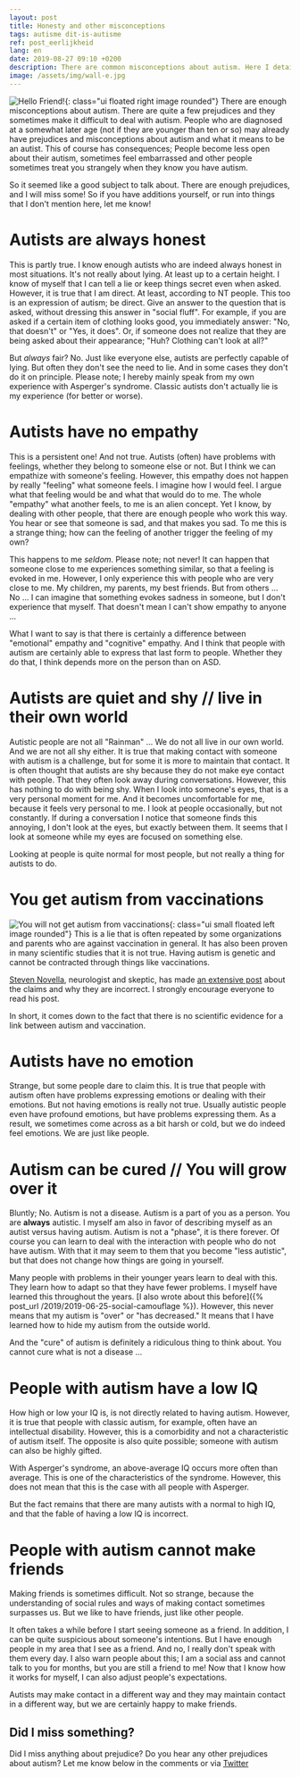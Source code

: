 ```yaml
---
layout: post
title: Honesty and other misconceptions
tags: autisme dit-is-autisme
ref: post_eerlijkheid
lang: en
date: 2019-08-27 09:10 +0200
description: There are common misconceptions about autism. Here I detail a few of them and talk about them
image: /assets/img/wall-e.jpg
---
```

![Hello Friend!](/assets/img/wall-e.jpg){: class="ui floated right image rounded"}
There are enough misconceptions about autism. There are quite a few prejudices and they sometimes make it difficult to deal with autism. People who are diagnosed at a somewhat later age (not if they are younger than ten or so) may already have prejudices and misconceptions about autism and what it means to be an autist. This of course has consequences; People become less open about their autism, sometimes feel embarrassed and other people sometimes treat you strangely when they know you have autism.

So it seemed like a good subject to talk about. There are enough prejudices, and I will miss some! So if you have additions yourself, or run into things that I don't mention here, let me know!

# Autists are always honest
This is partly true. I know enough autists who are indeed always honest in most situations. It's not really about lying. At least up to a certain height. I know of myself that I can tell a lie or keep things secret even when asked. However, it is true that I am direct. At least, according to NT people. This too is an expression of autism; be direct. Give an answer to the question that is asked, without dressing this answer in "social fluff".
For example, if you are asked if a certain item of clothing looks good, you immediately answer: "No, that doesn't" or "Yes, it does". Or, if someone does not realize that they are being asked about their appearance; "Huh? Clothing can't look at all?"

But *always* fair? No. Just like everyone else, autists are perfectly capable of lying. But often they don't see the need to lie. And in some cases they don't do it on principle. Please note; I hereby mainly speak from my own experience with Asperger's syndrome. Classic autists don't actually lie is my experience (for better or worse).

# Autists have no empathy
This is a persistent one! And not true. Autists (often) have problems with feelings, whether they belong to someone else or not. But I think we can empathize with someone's feeling. However, this empathy does not happen by really "feeling" what someone feels. I imagine how I would feel. I argue what that feeling would be and what that would do to me. The whole "empathy" what another feels, to me is an alien concept. Yet I know, by dealing with other people, that there are enough people who work this way. You hear or see that someone is sad, and that makes you sad. To me this is a strange thing; how can the feeling of another trigger the feeling of my own?

This happens to me _seldom_. Please note; not never! It can happen that someone close to me experiences something similar, so that a feeling is evoked in me. However, I only experience this with people who are very close to me. My children, my parents, my best friends. But from others ... No ... I can imagine that something evokes sadness in someone, but I don't experience that myself. That doesn't mean I can't show empathy to anyone ...

What I want to say is that there is certainly a difference between "emotional" empathy and "cognitive" empathy. And I think that people with autism are certainly able to express that last form to people. Whether they do that, I think depends more on the person than on ASD.

# Autists are quiet and shy // live in their own world
Autistic people are not all "Rainman" ... We do not all live in our own world. And we are not all shy either. It is true that making contact with someone with autism is a challenge, but for some it is more to maintain that contact. It is often thought that autists are shy because they do not make eye contact with people. That they often look away during conversations. However, this has nothing to do with being shy.
When I look into someone's eyes, that is a very personal moment for me. And it becomes uncomfortable for me, because it feels very personal to me. I look at people occasionally, but not constantly. If during a conversation I notice that someone finds this annoying, I don't look at the eyes, but exactly between them. It seems that I look at someone while my eyes are focused on something else.

Looking at people is quite normal for most people, but not really a thing for autists to do.

# You get autism from vaccinations
![You will not get autism from vaccinations](/assets/img/provax.jpg){: class="ui small floated left image rounded"} This is a lie that is often repeated by some organizations and parents who are against vaccination in general. It has also been proven in many scientific studies that it is not true. Having autism is genetic and cannot be contracted through things like vaccinations.

[Steven Novella](https://theness.com/neurologicablog/index.php/about/), neurologist and skeptic, has made [an extensive post](https://sciencebasedmedicine.org/vaccines-still-dont-cause-autism/) about the claims and why they are incorrect. I strongly encourage everyone to read his post.

In short, it comes down to the fact that there is no scientific evidence for a link between autism and vaccination.

# Autists have no emotion
Strange, but some people dare to claim this. It is true that people with autism often have problems expressing emotions or dealing with their emotions. But not having emotions is really not true. Usually autistic people even have profound emotions, but have problems expressing them. As a result, we sometimes come across as a bit harsh or cold, but we do indeed feel emotions. We are just like people.

# Autism can be cured // You will grow over it
Bluntly; No. Autism is not a disease. Autism is a part of you as a person. You are **always** autistic. I myself am also in favor of describing myself as an autist versus having autism. Autism is not a "phase", it is there forever. Of course you can learn to deal with the interaction with people who do not have autism. With that it may seem to them that you become "less autistic", but that does not change how things are going in yourself.

Many people with problems in their younger years learn to deal with this. They learn how to adapt so that they have fewer problems. I myself have learned this throughout the years. [I also wrote about this before]({% post_url /2019/2019-06-25-social-camouflage %}). However, this never means that my autism is "over" or "has decreased." It means that I have learned how to hide my autism from the outside world.

And the "cure" of autism is definitely a ridiculous thing to think about. You cannot cure what is not a disease ...

# People with autism have a low IQ
How high or low your IQ is, is not directly related to having autism. However, it is true that people with classic autism, for example, often have an intellectual disability. However, this is a comorbidity and not a characteristic of autism itself. The opposite is also quite possible; someone with autism can also be highly gifted.

With Asperger's syndrome, an above-average IQ occurs more often than average. This is one of the characteristics of the syndrome. However, this does not mean that this is the case with all people with Asperger.

But the fact remains that there are many autists with a normal to high IQ, and that the fable of having a low IQ is incorrect.

# People with autism cannot make friends
Making friends is sometimes difficult. Not so strange, because the understanding of social rules and ways of making contact sometimes surpasses us. But we like to have friends, just like other people.

It often takes a while before I start seeing someone as a friend. In addition, I can be quite suspicious about someone's intentions. But I have enough people in my area that I see as a friend. And no, I really don't speak with them every day. I also warn people about this; I am a social ass and cannot talk to you for months, but you are still a friend to me! Now that I know how it works for myself, I can also adjust people's expectations.

Autists may make contact in a different way and they may maintain contact in a different way, but we are certainly happy to make friends.

## Did I miss something?
Did I miss anything about prejudice? Do you hear any other prejudices about autism? Let me know below in the comments or via [Twitter](https://twitter.com/WesterinkDavid)
